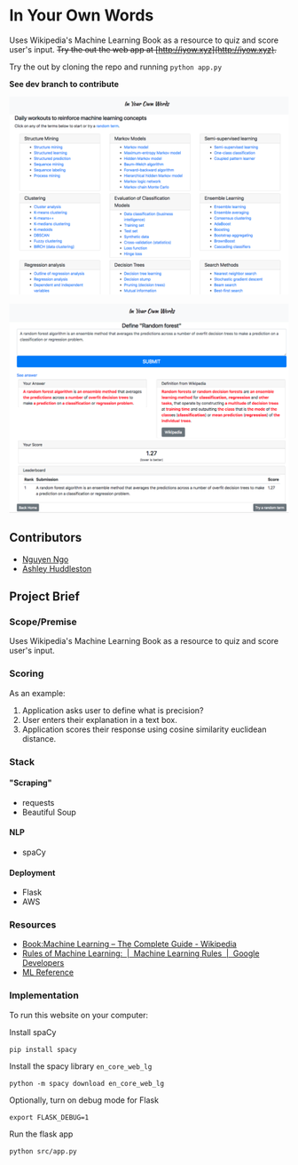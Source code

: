 # In Your Own Words
Uses Wikipedia's Machine Learning Book as a resource to quiz and score user's input.
~~Try the out the web app at [http://iyow.xyz](http://iyow.xyz).~~

Try the out by cloning the repo and running `python app.py`

**See dev branch to contribute**

![home page](images/homepage.png)

![random forest](images/randomforest.png)

## Contributors
* [Nguyen Ngo](https://www.linkedin.com/in/nguyenmngo/)
* [Ashley Huddleston](https://github.com/huddlestona)

## Project Brief

### Scope/Premise
Uses Wikipedia's Machine Learning Book as a resource to quiz and score user's input.

### Scoring
As an example:
1. Application asks user to define what is precision?
2. User enters their explanation in a text box.
3. Application scores their response using cosine similarity euclidean distance.

### Stack
#### "Scraping"
* requests
* Beautiful Soup

#### NLP
* spaCy

#### Deployment
* Flask
* AWS

### Resources
* [Book:Machine Learning – The Complete Guide - Wikipedia](https://en.wikipedia.org/wiki/Book:Machine_Learning_%E2%80%93_The_Complete_Guide)
* [Rules of Machine Learning:  |  Machine Learning Rules  |  Google Developers](https://developers.google.com/machine-learning/rules-of-ml/)
* [ML Reference](http://mlreference.com/)

### Implementation
To run this website on your computer:

Install spaCy
```
pip install spacy
```

Install the spacy library `en_core_web_lg`
```
python -m spacy download en_core_web_lg
```
Optionally, turn on debug mode for Flask
```
export FLASK_DEBUG=1
```
Run the flask app
```
python src/app.py
```

